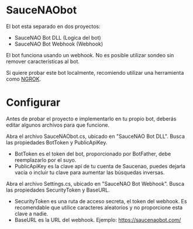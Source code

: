 # SauceNAObot

El bot esta separado en dos proyectos:

- SauceNAO Bot DLL (Logica del bot)
- SauceNAO Bot Webhook (Webhook)

El bot funciona usando un webhook. No es posible utilizar sondeo sin remover características al bot.

Si quiere probar este bot localmente, recomiendo utilizar una herramienta como [NGROK](https://ngrok.com/).

# Configurar

Antes de probar el proyecto e implementarlo en tu propio bot, deberás editar algunos archivos para que funcione.

Abra el archivo SauceNAObot.cs, ubicado en "SauceNAO Bot DLL". Busca las propiedades BotToken y PublicApiKey.

- BotToken es el token del bot, proporcionado por BotFather, debe reemplazarlo por el suyo.
- PublicApiKey es la clave api de tu cuenta de Saucenao, puedes dejarla vacía o incluir tu clave para aumentar las búsquedas inversas.

Abra el archivo Settings.cs, ubicado en "SauceNAO Bot Webhook". Busca las propiedades SecurityToken y BaseURL.

- SecurityToken es una ruta de acceso secreta, el token del webhook. Es recomendable que utilice caracteres aleatorios y no proporcione esta clave a nadie.
- BaseURL es la URL del webhook. Ejemplo: https://saucenaobot.com/
